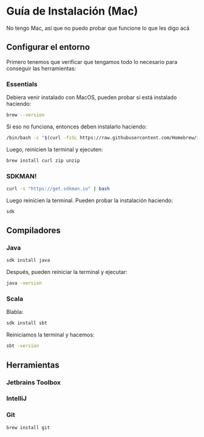 # Guía de Instalación (Mac)

No tengo Mac, así que no puedo probar que funcione lo que les digo acá

## Configurar el entorno

Primero tenemos que verificar que tengamos todo lo necesario para conseguir las herramientas:

### Essentials

Debiera venir instalado con MacOS, pueden probar si está instalado haciendo:

```bash
brew --version
```

Si eso no funciona, entonces deben instalarlo haciendo:

```bash
/bin/bash -c "$(curl -fsSL https://raw.githubusercontent.com/Homebrew/install/HEAD/install.sh)"
```

Luego, reinicien la terminal y ejecuten:

```bash
brew install curl zip unzip
```

### SDKMAN!

```bash
curl -s "https://get.sdkman.io" | bash
```

Luego reinicien la terminal.
Pueden probar la instalación haciendo:

```bash
sdk
```

## Compiladores
### Java

```bash
sdk install java
```

Después, pueden reiniciar la terminal y ejecutar:

```bash
java -version
```

### Scala

Blabla:

```bash
sdk install sbt
```

Reiniciamos la terminal y hacemos:

```bash
sbt -version
```

## Herramientas

### Jetbrains Toolbox


### IntelliJ

### Git

```bash
brew install git
```
